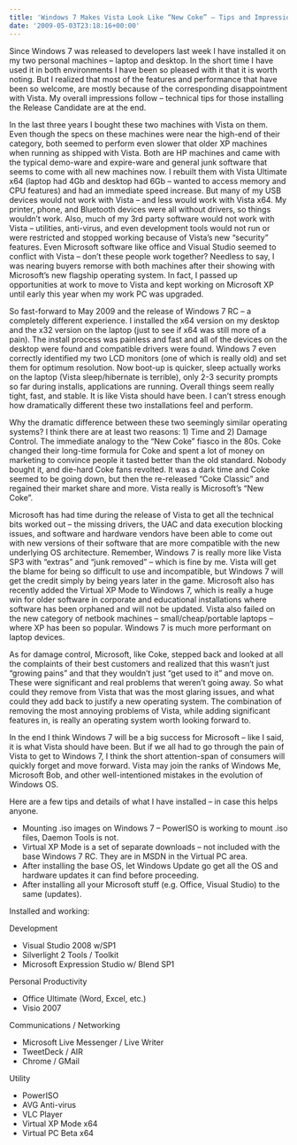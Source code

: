 ```yaml
---
title: 'Windows 7 Makes Vista Look Like “New Coke” – Tips and Impressions'
date: '2009-05-03T23:18:16+00:00'
---
```


Since Windows 7 was released to developers last week I have installed it on my two personal machines – laptop and desktop. In the short time I have used it in both environments I have been so pleased with it that it is worth noting. But I realized that most of the features and performance that have been so welcome, are mostly because of the corresponding disappointment with Vista. My overall impressions follow – technical tips for those installing the Release Candidate are at the end.

In the last three years I bought these two machines with Vista on them. Even though the specs on these machines were near the high-end of their category, both seemed to perform even slower that older XP machines when running as shipped with Vista. Both are HP machines and came with the typical demo-ware and expire-ware and general junk software that seems to come with all new machines now. I rebuilt them with Vista Ultimate x64 (laptop had 4Gb and desktop had 6Gb – wanted to access memory and CPU features) and had an immediate speed increase. But many of my USB devices would not work with Vista – and less would work with Vista x64. My printer, phone, and Bluetooth devices were all without drivers, so things wouldn’t work. Also, much of my 3rd party software would not work with Vista – utilities, anti-virus, and even development tools would not run or were restricted and stopped working because of Vista’s new “security” features. Even Microsoft software like office and Visual Studio seemed to conflict with Vista – don’t these people work together? Needless to say, I was nearing buyers remorse with both machines after their showing with Microsoft’s new flagship operating system. In fact, I passed up opportunities at work to move to Vista and kept working on Microsoft XP until early this year when my work PC was upgraded.

So fast-forward to May 2009 and the release of Windows 7 RC – a completely different experience. I installed the x64 version on my desktop and the x32 version on the laptop (just to see if x64 was still more of a pain). The install process was painless and fast and all of the devices on the desktop were found and compatible drivers were found. Windows 7 even correctly identified my two LCD monitors (one of which is really old) and set them for optimum resolution. Now boot-up is quicker, sleep actually works on the laptop (Vista sleep/hibernate is terrible), only 2-3 security prompts so far during installs, applications are running. Overall things seem really tight, fast, and stable. It is like Vista should have been. I can’t stress enough how dramatically different these two installations feel and perform.

Why the dramatic difference between these two seemingly similar operating systems? I think there are at least two reasons: 1) Time and 2) Damage Control. The immediate analogy to the “New Coke” fiasco in the 80s. Coke changed their long-time formula for Coke and spent a lot of money on marketing to convince people it tasted better than the old standard. Nobody bought it, and die-hard Coke fans revolted. It was a dark time and Coke seemed to be going down, but then the re-released “Coke Classic” and regained their market share and more. Vista really is Microsoft’s “New Coke”.

Microsoft has had time during the release of Vista to get all the technical bits worked out – the missing drivers, the UAC and data execution blocking issues, and software and hardware vendors have been able to come out with new versions of their software that are more compatible with the new underlying OS architecture. Remember, Windows 7 is really more like Vista SP3 with “extras” and “junk removed” – which is fine by me. Vista will get the blame for being so difficult to use and incompatible, but Windows 7 will get the credit simply by being years later in the game. Microsoft also has recently added the Virtual XP Mode to Windows 7, which is really a huge win for older software in corporate and educational installations where software has been orphaned and will not be updated. Vista also failed on the new category of netbook machines – small/cheap/portable laptops – where XP has been so popular. Windows 7 is much more performant on laptop devices.

As for damage control, Microsoft, like Coke, stepped back and looked at all the complaints of their best customers and realized that this wasn’t just “growing pains” and that they wouldn’t just “get used to it” and move on. These were significant and real problems that weren’t going away. So what could they remove from Vista that was the most glaring issues, and what could they add back to justify a new operating system. The combination of removing the most annoying problems of Vista, while adding significant features in, is really an operating system worth looking forward to.

In the end I think Windows 7 will be a big success for Microsoft – like I said, it is what Vista should have been. But if we all had to go through the pain of Vista to get to Windows 7, I think the short attention-span of consumers will quickly forget and move forward. Vista may join the ranks of Windows Me, Microsoft Bob, and other well-intentioned mistakes in the evolution of Windows OS.

Here are a few tips and details of what I have installed – in case this helps anyone.

- Mounting .iso images on Windows 7 – PowerISO is working to mount .iso files, Daemon Tools is not.
- Virtual XP Mode is a set of separate downloads – not included with the base Windows 7 RC. They are in MSDN in the Virtual PC area.
- After installing the base OS, let Windows Update go get all the OS and hardware updates it can find before proceeding.
- After installing all your Microsoft stuff (e.g. Office, Visual Studio) to the same (updates).

Installed and working:

Development

- Visual Studio 2008 w/SP1
- Silverlight 2 Tools / Toolkit
- Microsoft Expression Studio w/ Blend SP1

Personal Productivity

- Office Ultimate (Word, Excel, etc.)
- Visio 2007

Communications / Networking

- Microsoft Live Messenger / Live Writer
- TweetDeck / AIR
- Chrome / GMail

Utility

- PowerISO
- AVG Anti-virus
- VLC Player
- Virtual XP Mode x64
- Virtual PC Beta x64
